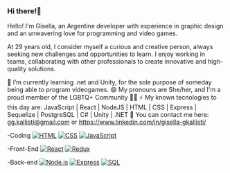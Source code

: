 ### Hi there!👋

Hello! I'm Gisella, an Argentine developer with experience in graphic design and an unwavering love for programming and video games.

At 29 years old, I consider myself a curious and creative person, always seeking new challenges and opportunities to learn. I enjoy working in teams, collaborating with other professionals to create innovative and high-quality solutions.

🌱 I’m currently learning .net and Unity, for the sole purpose of someday being able to program videogames.
😄 My pronouns are She/her, and I'm a proud member of the LGBTQ+ Community 🏳️‍🌈
⚡ My known tecnologies to this day are:  JavaScript | React | NodeJS | HTML | CSS | Express | Sequelize | PostgreSQL | C# | Unity | .NET
🎯 You can contact me here: gg.kallisti@gmail.com or https://www.linkedin.com/in/gisella-gkallisti/

-Coding 
[![HTML](https://img.shields.io/badge/-HTML-orange?style=flat-square)](https://es.wikipedia.org/wiki/HTML)  [![CSS](https://img.shields.io/badge/-CSS-blue?style=flat-square&logo=css3)](https://developer.mozilla.org/docs/Web/CSS)  [![JavaScript](https://img.shields.io/badge/-JavaScript-yellow?style=flat-square&logo=javascript)](https://developer.mozilla.org/docs/Web/JavaScript)

-Front-End 
 [![React](https://img.shields.io/badge/-React-blue?style=flat-square&logo=react)](https://reactjs.org/)  [![Redux](https://img.shields.io/badge/-Redux-purple?style=flat-square&logo=redux)](https://redux.js.org/)

-Back-end 
[![Node.js](https://img.shields.io/badge/-Node.js-green?style=flat-square&logo=node.js)](https://nodejs.org/) [![Express](https://img.shields.io/badge/-Express-black?style=flat-square&logo=express)](https://expressjs.com/) [![SQL](https://img.shields.io/badge/-SQL-blue?style=flat-square&logo=sql)](https://en.wikipedia.org/wiki/SQL)


